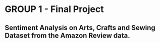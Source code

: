 # GROUP 1 - Final Project

## Sentiment Analysis on Arts, Crafts and Sewing Dataset from the Amazon Review data.
